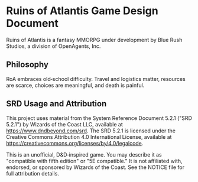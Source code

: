 # Ruins of Atlantis Game Design Document

Ruins of Atlantis is a fantasy MMORPG under development by Blue Rush Studios, a division of OpenAgents, Inc.

## Philosophy

RoA embraces old‑school difficulty. Travel and logistics matter, resources are scarce, choices are meaningful, and death is painful.

## SRD Usage and Attribution

This project uses material from the System Reference Document 5.2.1 ("SRD 5.2.1") by Wizards of the Coast LLC, available at https://www.dndbeyond.com/srd. The SRD 5.2.1 is licensed under the Creative Commons Attribution 4.0 International License, available at https://creativecommons.org/licenses/by/4.0/legalcode.

This is an unofficial, D&D‑inspired game. You may describe it as "compatible with fifth edition" or "5E compatible." It is not affiliated with, endorsed, or sponsored by Wizards of the Coast. See the NOTICE file for full attribution details.
